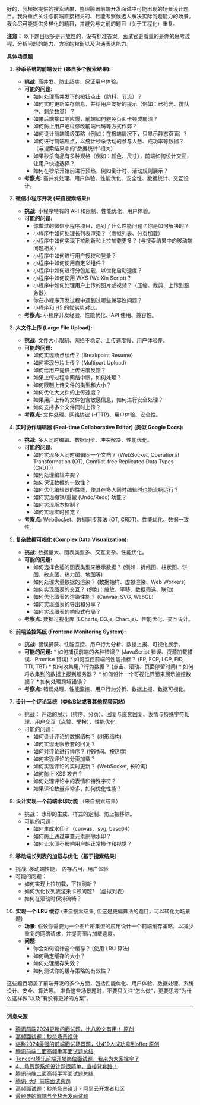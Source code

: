 好的，我根据提供的搜索结果，整理腾讯前端开发面试中可能出现的场景设计题目。我将重点关注与前端直接相关的、且能考察候选人解决实际问题能力的场景。我会尽可能提供多样化的题目，并避免与之前的题目（关于工程化）重复。

**注意：** 以下题目很多是开放性的，没有标准答案。面试官更看重的是你的思考过程、分析问题的能力、方案的权衡以及沟通表达能力。

**具体场景题**

1.  **秒杀系统的前端设计 (来自多个搜索结果):**
    *   **挑战:** 高并发、防止超卖、保证用户体验。
    *   **可能的问题:**
        *   如何处理高并发下的按钮点击（防抖、节流）？
        *   如何实时更新库存信息，并给用户友好的提示（例如：已抢光、排队中、剩余数量）？
        *   如果后端接口响应慢，前端如何避免页面卡顿或崩溃？
        *   如何防止用户通过修改前端代码等方式作弊？
        *   如何设计前端降级策略（例如：在极端情况下，只显示静态页面）?
        *   如何进行前端埋点，以统计秒杀活动的参与人数、成功率等数据？（与搜索结果中的“数据统计”相关）
        *   如果秒杀商品有多种规格（例如：颜色、尺寸），前端如何设计交互，让用户快速选择？
        *   如何在秒杀开始前进行预热，例如倒计时、活动规则展示？
    *   **考察点:**  高并发处理、用户体验、性能优化、安全性、数据统计、交互设计。

2.  **微信小程序开发 (来自搜索结果):**
    *   **挑战:** 小程序特有的 API 和限制、性能优化、用户体验。
    *   **可能的问题:**
        *   你做过的微信小程序项目，遇到了什么性能问题？你是如何解决的？
        *   小程序中如何处理长列表渲染？（虚拟列表、分页加载）
        *   小程序中如何实现下拉刷新和上拉加载更多？ (与搜索结果中的移动端问题相关)
        *   小程序中如何进行用户授权和登录？
        *   小程序中如何使用自定义组件？
        *   小程序中如何进行分包加载，以优化启动速度？
        *   小程序中如何使用 WXS (WeiXin Script)？
        *   小程序中如何处理用户上传的图片或视频？（压缩、裁剪、上传到服务器）
        *   你在小程序开发过程中遇到过哪些兼容性问题？
        *   小程序和 H5 的优劣势对比。
    *   **考察点:** 小程序开发经验、性能优化、API 使用、兼容性。

3.  **大文件上传 (Large File Upload):**
    *   **挑战:**  文件大小限制、网络不稳定、上传速度慢、用户体验差。
    *   **可能的问题:**
        *   如何实现断点续传？ (Breakpoint Resume)
        *   如何实现分片上传？ (Multipart Upload)
        *   如何给用户提供上传进度反馈？
        *   如果上传过程中网络中断，如何处理？
        *   如何限制上传文件的类型和大小？
        *   如何优化大文件的上传速度？
        *   如果用户上传的文件包含敏感信息，如何进行安全处理？
        *   如何支持多个文件同时上传？
    *   **考察点:**  文件处理、网络协议 (HTTP)、用户体验、安全性。

4.  **实时协作编辑器 (Real-time Collaborative Editor) (类似 Google Docs):**
    *   **挑战:**  多人同时编辑、数据同步、冲突解决、性能优化。
    *   **可能的问题:**
        *   如何实现多人同时编辑同一个文档？ (WebSocket, Operational Transformation (OT), Conflict-free Replicated Data Types (CRDT))
        *   如何处理编辑冲突？
        *   如何保证数据的一致性？
        *   如何优化编辑器的性能，使其在多人同时编辑时也能流畅运行？
        *   如何实现撤销/重做 (Undo/Redo) 功能？
        *   如何实现版本控制？
        *   如何实现实时预览？
    *   **考察点:**  WebSocket、数据同步算法 (OT, CRDT)、性能优化、数据一致性。

5.  **复杂数据可视化 (Complex Data Visualization):**
    *   **挑战:**  数据量大、图表类型多、交互复杂、性能优化。
    *   **可能的问题:**
        *   如何选择合适的图表类型来展示数据？ (例如：折线图、柱状图、饼图、散点图、热力图、地图等)
        *   如何处理大量数据的渲染？ (数据抽样、虚拟渲染、Web Workers)
        *   如何实现图表的交互？ (例如：缩放、平移、数据筛选、联动)
        *   如何优化图表的渲染性能？ (Canvas, SVG, WebGL)
        *   如何实现图表的导出和分享？
        *   如何实现图表的响应式布局？
    *   **考察点:**  数据可视化库 (ECharts, D3.js, Chart.js)、性能优化、交互设计。

6.  **前端监控系统 (Frontend Monitoring System):**
    *   **挑战:** 错误捕获、性能监控、用户行为分析、数据上报、可视化展示。
    *    **可能的问题:**
        *   如何捕获前端的各种错误？ (JavaScript 错误、资源加载错误、Promise 错误)
        *   如何监控前端的性能指标？ (FP, FCP, LCP, FID, TTI, TBT)
        *   如何收集用户行为数据？ (点击、滚动、页面停留时间)
        *   如何将收集到的数据上报到服务器？
        *   如何设计一个可视化界面来展示监控数据？
        *   如何处理跨域错误？
    * **考察点:** 错误处理、性能监控、用户行为分析、数据上报、数据可视化。

7. **设计一个评论系统（类似B站或者其他视频网站）**
    * 挑战： 评论的展示（排序、分页）、回复与嵌套回复、表情与特殊字符处理、用户交互（点赞、举报）、性能优化
    * 可能的问题：
        * 如何设计评论的数据结构？ (树形结构)
        * 如何实现无限嵌套的回复？
        * 如何对评论进行排序？ (按时间、按热度)
        * 如何实现评论的分页加载？
        * 如何实现评论的实时更新？ (WebSocket, 长轮询)
        * 如何防止 XSS 攻击？
        * 如何处理评论中的表情和特殊字符？
        * 如果评论数量非常多，如何优化性能？

8. **设计实现一个前端水印功能** （来自搜索结果）
    * 挑战： 水印的生成、样式的定制、防止被移除。
    * 可能的问题：
         * 如何生成水印？（canvas，svg, base64）
         * 如何防止通过审查元素删除水印？
         * 如何让水印不影响用户的正常操作和视觉？

9. **移动端长列表的加载与优化（基于搜索结果）**
  * 挑战: 移动端性能， 内存占用，用户体验
  *  可能的问题：
      * 如何实现上拉加载，下拉刷新？
      * 如何优化长列表渲染卡顿问题? （虚拟列表）
      * 如何在滚动时保持流畅？

10. **实现一个 LRU 缓存** (来自搜索结果, 但这是更偏算法的题目，可以转化为场景题)
    *   **场景**:  假设你需要为一个图片密集型的应用设计一个前端缓存策略，以减少重复的网络请求，并提高图片加载速度。
    *   **问题**:
        *   你会如何设计这个缓存？ (使用 LRU 算法)
        *   如何确定缓存的大小？
        *   如何处理缓存失效？
        *   如何测试你的缓存策略的有效性？

这些题目涵盖了前端开发的多个方面，包括性能优化、用户体验、数据处理、系统设计、安全、算法等。 准备这些场景题时，不要只关注“怎么做”，更要思考“为什么这样做”以及“有没有更好的方案”。


---
**消息来源**
- [腾讯前端2024更新的面试题，比八股文有用！ 原创](https://blog.csdn.net/2401_85506965/article/details/140516254)
- [高频面试题：秒杀场景设计](https://cloud.tencent.com/developer/article/1768853)
- [堪称2024最强的前端面试场景题，让419人成功拿到offer 原创](https://blog.csdn.net/weixin_44714345/article/details/139627332)
- [腾讯前端二面高频手写面试题总结](https://xie.infoq.cn/article/6037fb127bfd20420373dc9e2)
- [Tencent腾讯前端开发岗位面试题，我来为大家撑伞了](https://www.bilibili.com/read/cv23871985)
- [4、场景题系统设计题很简单，直接背套路！](https://www.nowcoder.com/discuss/557948698907418624)
- [腾讯前端二面高频手写面试题总结](https://cloud.tencent.com/developer/article/2205743)
- [腾讯· 大厂前端面试真题](https://www.kancloud.cn/hanxuming/realquestionsforfrontend/3182463)
- [高频面试题：秒杀场景设计 - 阿里云开发者社区](https://developer.aliyun.com/article/979937)
- [最经典的前端与全栈开发面试题](https://www.cnblogs.com/best/p/18657897)

